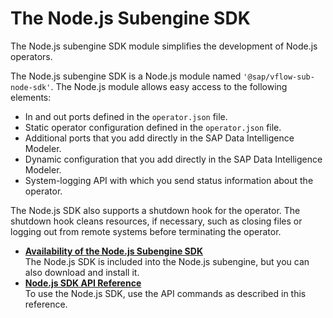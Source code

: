 <!-- loio706e4ca3521542b3a1ab1e8b52bdb3bf -->

# The Node.js Subengine SDK

The Node.js subengine SDK module simplifies the development of Node.js operators.



The Node.js subengine SDK is a Node.js module named `'@sap/vflow-sub-node-sdk'`. The Node.js module allows easy access to the following elements:

-   In and out ports defined in the `operator.json` file.
-   Static operator configuration defined in the `operator.json` file.
-   Additional ports that you add directly in the SAP Data Intelligence Modeler.
-   Dynamic configuration that you add directly in the SAP Data Intelligence Modeler.
-   System-logging API with which you send status information about the operator.

The Node.js SDK also supports a shutdown hook for the operator. The shutdown hook cleans resources, if necessary, such as closing files or logging out from remote systems before terminating the operator.

-   **[Availability of the Node.js Subengine SDK](availability-of-the-node-js-subengine-sdk-de1481f.md "The Node.js SDK is included into the Node.js subengine, but you can also download and install it. ")**  
The Node.js SDK is included into the Node.js subengine, but you can also download and install it.
-   **[Node.js SDK API Reference](node-js-sdk-api-reference-46018e2.md "To use the Node.js SDK, use the API commands as described in this reference.")**  
To use the Node.js SDK, use the API commands as described in this reference.

